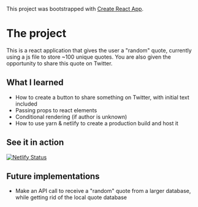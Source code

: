 This project was bootstrapped with [Create React App](https://github.com/facebook/create-react-app).

# The project

This is a react application that gives the user a "random" quote, currently using a js file to store ~100 unique quotes.
You are also given the opportunity to share this quote on Twitter.

## What I learned 

* How to create a button to share something on Twitter, with initial text included
* Passing props to react elements
* Conditional rendering (if author is unknown)
* How to use yarn & netlify to create a production build and host it

## See it in action

[![Netlify Status](https://api.netlify.com/api/v1/badges/dbe9e688-8bcd-4ee1-93bb-12b32857d370/deploy-status)](https://quote-rand.netlify.app/)

## Future implementations

* Make an API call to receive a "random" quote from a larger database, while getting rid of the local quote database
